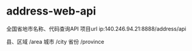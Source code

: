 ﻿# address-web-api
全国省地市名称、代码查询API
项目url ip:140.246.94.21:8888/address/api

县、区域
/area 
城市
/city
省份
/province



